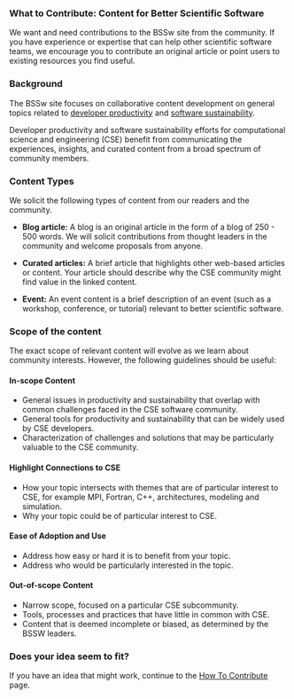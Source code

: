 ### What to Contribute: Content for Better Scientific Software

We want and need contributions to the BSSw site from the community. If you have experience or expertise that can help other scientific software teams, we encourage you to contribute an original article or point users to existing resources you find useful.

### Background

The BSSw site focuses on collaborative content development on general topics related to [developer productivity](Articles/WhatIsProductivity.md) and [software sustainability](Articles/WhatIsSustainability.md).  

Developer productivity and software sustainability efforts for computational science and engineering (CSE) benefit from communicating the experiences, insights, and curated content from a broad spectrum of community members.

### Content Types
<!-- ### Content Types (look at blog articles for reference)-->

We solicit the following types of content from our readers and the community.

<!--

- **"What Is" document:** This is a simple document that defines terms and concepts in a particular topic area.  For example, the article could describe terms and concepts related to automated testing.  This kind of document is often helpful as background for "How To" documents that describe testing processes.
  - folder: [Articles](Articles/README.md)
- **"How To" document:** A document that describes a process for improving productivity and sustainability.
  - folder: [Articles](Articles/README.md)
- **Original experience:** An original article (brevity is appreciated) to inform the CSE community about how to improve developer productivity and software sustainability.
  - folder: [Articles](Articles/README.md)
  
-->
- **Blog article:** A blog is an original article in the form of a blog of 250 - 500 words.  We will solicit contributions from thought leaders in the community and welcome proposals from anyone.
 <!--  - folder: [Articles/Blog](Articles/Blog/README.md) -->

- **Curated articles:** A brief article that highlights other web-based articles or content.  Your article should describe why the CSE community might find value in the linked content.
<!-- - folder: [CuratedContent](CuratedContent/README.md) -->

- **Event:** An event content is a brief description of an event (such as a workshop, conference, or tutorial) relevant to better scientific software.
 <!-- - folder: [Events](Events/README.md)

- **Other types go here:** xxxxx
  -->

### Scope of the content
The exact scope of relevant content will evolve as we learn about community interests.  However, the following guidelines should be useful:

#### In-scope Content
- General issues in productivity and sustainability that overlap with common challenges faced in the CSE software community.
- General tools for productivity and sustainability that can be widely used by CSE developers.
- Characterization of challenges and solutions that may be particularly valuable to the CSE community.

#### Highlight Connections to CSE
- How your topic intersects with themes that are of particular interest to CSE, for example MPI, Fortran, C++, architectures, modeling and simulation.
- Why your topic could be of particular interest to CSE.

#### Ease of Adoption and Use
- Address how easy or hard it is to benefit from your topic.
- Address who would be particularly interested in the topic.

#### Out-of-scope Content
- Narrow scope, focused on a particular CSE subcommunity.
- Tools, processes and practices that have little in common with CSE.
- Content that is deemed incomplete or biased, as determined by the BSSW leaders.

### Does your idea seem to fit?

If you have an idea that might work, continue to the [How To Contribute](./HowToContribute.md) page.

<!--
Publish: no
--!>
